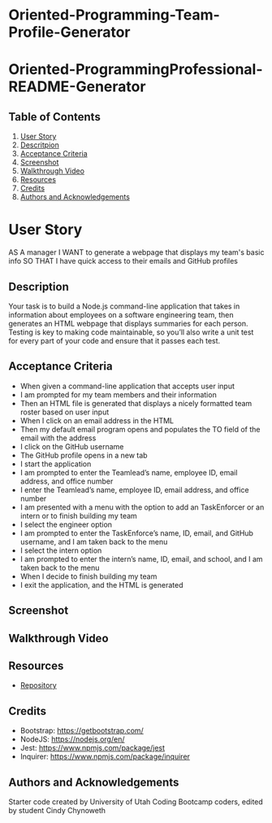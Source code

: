 # Oriented-Programming-Team-Profile-Generator
# Oriented-ProgrammingProfessional-README-Generator

## Table of Contents
  
1. [User Story](#user-story)
2. [Descritpion](#discription)
3. [Acceptance Criteria](#acceptance-criteria)
4. [Screenshot](#screenshot)
5. [Walkthrough Video](#walkthrough-video)
6. [Resources](#resources)
7. [Credits](#credits)
8. [Authors and Acknowledgements](#authors-and-acknowledgements)

# User Story
AS A manager
I WANT to generate a webpage that displays my team's basic info
SO THAT I have quick access to their emails and GitHub profiles
  
  
## Description
Your task is to build a Node.js command-line application that takes in information about employees on a software engineering team, then generates an HTML webpage that displays summaries for each person. Testing is key to making code maintainable, so you’ll also write a unit test for every part of your code and ensure that it passes each test.

## Acceptance Criteria
- When given a command-line application that accepts user input
- I am prompted for my team members and their information
- Then an HTML file is generated that displays a nicely formatted team roster based on user input
- When I click on an email address in the HTML
- Then my default email program opens and populates the TO field of the email with the address
- I click on the GitHub username
- The GitHub profile opens in a new tab
- I start the application
- I am prompted to enter the Teamlead’s name, employee ID, email address, and office number
- I enter the Teamlead’s name, employee ID, email address, and office number
- I am presented with a menu with the option to add an TaskEnforcer or an intern or to finish building my team
- I select the engineer option
- I am prompted to enter the TaskEnforce’s name, ID, email, and GitHub username, and I am taken back to the menu
- I select the intern option
- I am prompted to enter the intern’s name, ID, email, and school, and I am taken back to the menu
- When I decide to finish building my team
- I exit the application, and the HTML is generated

## Screenshot


## Walkthrough Video
 
 
## Resources

- [Repository](https://github.com/Cinderbeast/Oriented-Programming-Team-Profile-Generator)


## Credits
- Bootstrap: https://getbootstrap.com/
- NodeJS: https://nodejs.org/en/
- Jest: https://www.npmjs.com/package/jest
- Inquirer: https://www.npmjs.com/package/inquirer


## Authors and Acknowledgements
Starter code created by University of Utah Coding Bootcamp coders, edited by student Cindy Chynoweth
